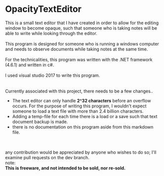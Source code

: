 # OpacityTextEditor

This is a small text editor that I have created in order to allow for the editing window to become opaque, such that someone who is taking
notes will be able to write while looking through the editor.
<br>
<br>
This program is designed for someone who is running a windows computer and needs to observe documents while taking notes at the same time.
<br>
<br>
For the technicalities, this program was written with the .NET framework (4.6.1) and written in c#.
<br>
<br>
I used visual studio 2017 to write this program.
<br>
<br>
<br>
Currently associated with this project, there needs to be a few changes..
<br>
<ul>
 <li>
The text editor can only handle <b>2^32 characters</b> before an overflow occurs.
For the purpose of writing this program, I wouldn't expect someone to load a text file with more than 2.4 billion characters.
 </li>
 <li>
   Adding a temp-file for each time there is a load or a save such that text document backup is made.
 </li>
 <li>
  there is no documentation on this program aside from this markdown file.
 </li>
 
</ul>
<br>
<br>
any contribution would be appreciated by anyone who wishes to do so; I'll examine pull requests on the dev branch.
<br>
note:
<br>
<b>This is freeware, and not intended to be sold, nor re-sold.</b>

